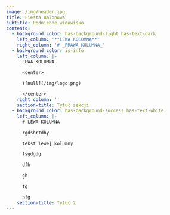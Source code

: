 ```yaml
---
image: /img/header.jpg
title: Fiesta Balonowa
subtitle: Podniebne widowisko
contents:
  - background_color: has-background-light has-text-dark
    left_column: '**LEWA KOLUMNA**'
    right_column: '# _PRAWA KOLUMNA_'
  - background_color: is-info
    left_column: |-
      LEWA KOLUMNA

      <center>

      ![null](/img/logo.png)

      </center>
    right_column: ''
    section-title: Tytuł sekcji
  - background_color: has-background-success has-text-white
    left_column: |-
      # LEWA KOLUMNA

      rgdshrtdhy

      tekst lewej kolumny

      fsgdgdg

      dfh

      gh

      fg

      hfg
    section-title: Tytuł 2
---
```


